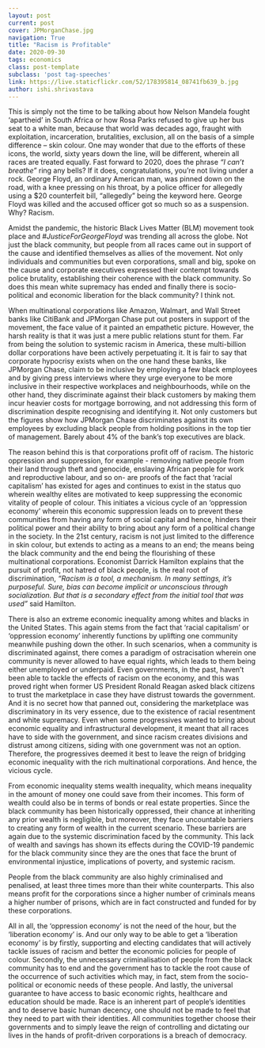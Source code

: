 ```yaml
---
layout: post
current: post
cover: JPMorganChase.jpg
navigation: True
title: "Racism is Profitable"
date: 2020-09-30
tags: economics
class: post-template
subclass: 'post tag-speeches'
link: https://live.staticflickr.com/52/178395814_08741fb639_b.jpg
author: ishi.shrivastava
---
```

This is simply not the time to be talking about how Nelson Mandela fought ‘apartheid’ in South Africa or how Rosa Parks refused to give up her bus seat to a white man, because that world was decades ago, fraught with exploitation, incarceration, brutalities, exclusion, all on the basis of a simple difference – skin colour. One may wonder that due to the efforts of these icons, the world, sixty years down the line, will be different, wherein all races are treated equally. Fast forward to 2020, does the phrase *“I can’t breathe”* ring any bells? If it does, congratulations, you’re not living under a rock. George Floyd, an ordinary American man, was pinned down on the road, with a knee pressing on his throat, by a police officer for allegedly using a $20 counterfeit bill, “allegedly” being the keyword here. George Floyd was killed and the accused officer got so much so as a suspension. Why? Racism.

Amidst the pandemic, the historic Black Lives Matter (BLM) movement took place and *#JusticeForGeorgeFloyd* was trending all across the globe. Not just the black community, but people from all races came out in support of the cause and identified themselves as allies of the movement. Not only individuals and communities but even corporations, small and big, spoke on the cause and corporate executives expressed their contempt towards police brutality, establishing their coherence with the black community. So does this mean white supremacy has ended and finally there is socio-political and economic liberation for the black community? I think not.

When multinational corporations like Amazon, Walmart, and Wall Street banks like CitiBank and JPMorgan Chase put out posters in support of the movement, the face value of it painted an empathetic picture. However, the harsh reality is that it was just a mere public relations stunt for them. Far from being the solution to systemic racism in America, these multi-billion dollar corporations have been actively perpetuating it. It is fair to say that corporate hypocrisy exists when on the one hand these banks, like JPMorgan Chase, claim to be inclusive by employing a few black employees and by giving press interviews where they urge everyone to be more inclusive in their respective workplaces and neighbourhoods, while on the other hand, they discriminate against their black customers by making them incur heavier costs for mortgage borrowing, and not addressing this form of discrimination despite recognising and identifying it. Not only customers but the figures show how JPMorgan Chase discriminates against its own employees by excluding black people from holding positions in the top tier of management. Barely about 4% of the bank’s top executives are black.

The reason behind this is that corporations profit off of racism. The historic oppression and suppression, for example - removing native people from their land through theft and genocide, enslaving African people for work and reproductive labour, and so on- are proofs of the fact that ‘racial capitalism’ has existed for ages and continues to exist in the status quo wherein wealthy elites are motivated to keep suppressing the economic vitality of people of colour. This initiates a vicious cycle of an ‘oppression economy’ wherein this economic suppression leads on to prevent these communities from having any form of social capital and hence, hinders their political power and their ability to bring about any form of a political change in the society. In the 21st century, racism is not just limited to the difference in skin colour, but extends to acting as a means to an end; the means being the black community and the end being the flourishing of these multinational corporations. Economist Darrick Hamilton explains that the pursuit of profit, not hatred of black people, is the real root of discrimination,  *“Racism is a tool, a mechanism. In many settings, it’s purposeful. Sure, bias can become implicit or unconscious through socialization. But that is a secondary effect from the initial tool that was used”*  said Hamilton.

There is also an extreme economic inequality among whites and blacks in the United States. This again stems from the fact that ‘racial capitalism’ or ‘oppression economy’ inherently functions by uplifting one community meanwhile pushing down the other. In such scenarios, when a community is discriminated against, there comes a paradigm of ostracisation wherein one community is never allowed to have equal rights, which leads to them being either unemployed or underpaid. Even governments, in the past, haven’t been able to tackle the effects of racism on the economy, and this was proved right when former US President Ronald Reagan asked black citizens to trust the marketplace in case they have distrust towards the government. And it is no secret how that panned out, considering the marketplace was discriminatory in its very essence, due to the existence of racial resentment and white supremacy. Even when some progressives wanted to bring about economic equality and infrastructural development, it meant that all races have to side with the government, and since racism creates divisions and distrust among citizens, siding with one government was not an option. Therefore, the progressives deemed it best to leave the reign of bridging economic inequality with the rich multinational corporations. And hence, the vicious cycle.

From economic inequality stems wealth inequality, which means inequality in the amount of money one could save from their incomes. This form of wealth could also be in terms of bonds or real estate properties. Since the black community has been historically oppressed, their chance at inheriting any prior wealth is negligible, but moreover, they face uncountable barriers to creating any form of wealth in the current scenario. These barriers are again due to the systemic discrimination faced by the community. This lack of wealth and savings has shown its effects during the COVID-19 pandemic for the black community since they are the ones that face the brunt of environmental injustice, implications of poverty, and systemic racism.

People from the black community are also highly criminalised and penalised, at least three times more than their white counterparts. This also means profit for the corporations since a higher number of criminals means a higher number of prisons, which are in fact constructed and funded for by these corporations.

All in all, the ‘oppression economy’ is not the need of the hour, but the ‘liberation economy’ is. And our only way to be able to get a ‘liberation economy’ is by firstly, supporting and electing candidates that will actively tackle issues of racism and better the economic policies for people of colour. Secondly, the unnecessary criminalisation of people from the black community has to end and the government has to tackle the root cause of the occurrence of such activities which may, in fact, stem from the socio-political or economic needs of these people. And lastly, the universal guarantee to have access to basic economic rights, healthcare and education should be made. Race is an inherent part of people’s identities and to deserve basic human decency, one should not be made to feel that they need to part with their identities. All communities together choose their governments and to simply leave the reign of controlling and dictating our lives in the hands of profit-driven corporations is a breach of democracy.
